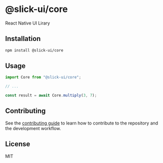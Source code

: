 # @slick-ui/core

React Native UI Lirary

## Installation

```sh
npm install @slick-ui/core
```

## Usage

```js
import Core from "@slick-ui/core";

// ...

const result = await Core.multiply(3, 7);
```

## Contributing

See the [contributing guide](CONTRIBUTING.md) to learn how to contribute to the repository and the development workflow.

## License

MIT
